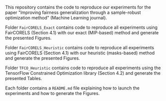 This repository contains the code to reproduce our experiments for the paper "Improving fairness generalization through a sample-robust optimization method" (Machine Learning journal).

Folder `FairCORELS_Exact` contains code to reproduce all experiments using FairCORELS (Section 4.1) with our exact (MIP-based) method and generate the presented Figures.

Folder `FairCORELS_Heuristic` contains code to reproduce all experiments using FairCORELS (Section 4.1) with our heuristic (masks-based) method and generate the presented Figures.

Folder `TFCO_Heuristic` contains code to reproduce all experiments using the TensorFlow Constrained Optimization library (Section 4.2) and generate the presented Tables.

Each folder contains a `README.md` file explaining how to launch the experiments and how to generate the Figures.


